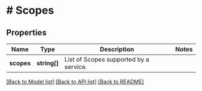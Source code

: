 # # Scopes

## Properties

| Name       | Type         | Description                            | Notes |
| ---------- | ------------ | -------------------------------------- | ----- |
| **scopes** | **string[]** | List of Scopes supported by a service. |

[[Back to Model list]](../../README.md#models) [[Back to API list]](../../README.md#endpoints) [[Back to README]](../../README.md)
